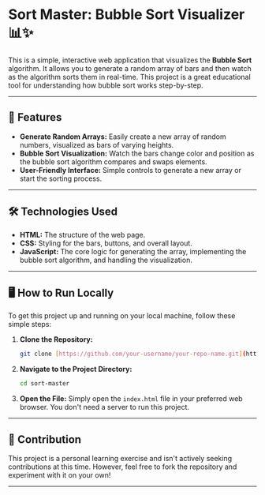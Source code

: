 # Sort Master: Bubble Sort Visualizer 📊✨

This is a simple, interactive web application that visualizes the **Bubble Sort** algorithm. It allows you to generate a random array of bars and then watch as the algorithm sorts them in real-time. This project is a great educational tool for understanding how bubble sort works step-by-step.

---

## 🚀 Features

* **Generate Random Arrays:** Easily create a new array of random numbers, visualized as bars of varying heights.
* **Bubble Sort Visualization:** Watch the bars change color and position as the bubble sort algorithm compares and swaps elements.
* **User-Friendly Interface:** Simple controls to generate a new array or start the sorting process.

---

## 🛠️ Technologies Used

* **HTML:** The structure of the web page.
* **CSS:** Styling for the bars, buttons, and overall layout.
* **JavaScript:** The core logic for generating the array, implementing the bubble sort algorithm, and handling the visualization.

---

## 🖥️ How to Run Locally

To get this project up and running on your local machine, follow these simple steps:

1.  **Clone the Repository:**
    ```bash
    git clone [https://github.com/your-username/your-repo-name.git](https://github.com/your-username/your-repo-name.git)
    ```
2.  **Navigate to the Project Directory:**
    ```bash
    cd sort-master
    ```
3.  **Open the File:**
    Simply open the `index.html` file in your preferred web browser. You don't need a server to run this project.

---

## 🤝 Contribution

This project is a personal learning exercise and isn't actively seeking contributions at this time. However, feel free to fork the repository and experiment with it on your own!

---
